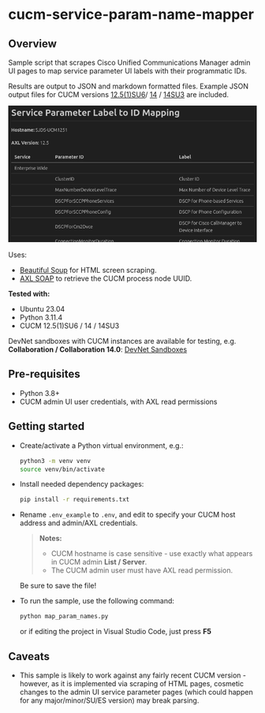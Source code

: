 # cucm-service-param-name-mapper

## Overview

Sample script that scrapes Cisco Unified Communications Manager admin UI pages to map service parameter UI labels with their programmatic IDs.

Results are output to JSON and markdown formatted files.  Example JSON output files for CUCM versions [12.5(1)SU6](output_v12.51SU6.json)/ [14](output_v14.json) / [14SU3](output_v14SU3.json) are included.

![Screen Shot](images/screen_shot.png)

Uses:

* [Beautiful Soup](https://www.crummy.com/software/BeautifulSoup/) for HTML screen scraping.
* [AXL SOAP](https://developer.cisco.com/site/axl/) to retrieve the CUCM process node UUID.

**Tested with:**

* Ubuntu 23.04
* Python 3.11.4
* CUCM 12.5(1)SU6 / 14 / 14SU3

DevNet sandboxes with CUCM instances are available for testing, e.g. **Collaboration / Collaboration 14.0**: [DevNet Sandboxes](https://developer.cisco.com/site/sandbox/)

## Pre-requisites

* Python 3.8+
* CUCM admin UI user credentials, with AXL read permissions

## Getting started

* Create/activate a Python virtual environment, e.g.:

  ```bash
  python3 -m venv venv
  source venv/bin/activate
  ```

* Install needed dependency packages:

  ```bash
  pip install -r requirements.txt
  ```

* Rename `.env_example` to `.env`, and edit to specify your CUCM host address and admin/AXL credentials.


  > **Notes:**
    > * CUCM hostname is case sensitive - use exactly what appears in CUCM admin **List / Server**.
    > * The CUCM admin user must have AXL read permission.

  Be sure to save the file!
  
* To run the sample, use the following command:

  ```bash
  python map_param_names.py
  ```
 
  or if editing the project in Visual Studio Code, just press **F5**

 ## Caveats

* This sample is likely to work against any fairly recent CUCM version - however, as it is implemented via scraping of HTML pages, cosmetic changes to the admin UI service parameter pages (which could happen for any major/minor/SU/ES version) may break parsing.
